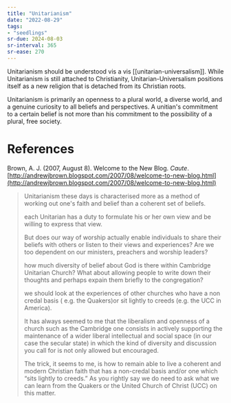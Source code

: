 ```yaml
---
title: "Unitarianism"
date: "2022-08-29"
tags:
- "seedlings"
sr-due: 2024-08-03
sr-interval: 365
sr-ease: 270
---
```

Unitarianism should be understood vis a vis [[unitarian-universalism]]. While Unitarianism is still attached to Christianity, Unitarian-Universalism positions itself as a new religion that is detached from its Christian roots.

Unitarianism is primarily an openness to a plural world, a diverse world, and a genuine curiosity to all beliefs and perspectives. A unitian's commitment to a certain belief is not more than his commitment to the possibility of a plural, free society.

# References

Brown, A. J. (2007, August 8). Welcome to the New Blog. _Caute_. [http://andrewjbrown.blogspot.com/2007/08/welcome-to-new-blog.html](http://andrewjbrown.blogspot.com/2007/08/welcome-to-new-blog.html)
>Unitarianism these days is characterised more as a method of working out one's faith and belief than a coherent set of beliefs.
>
>each Unitarian has a duty to formulate his or her own view and be willing to express that view.
>
>But does our way of worship actually enable individuals to share their beliefs with others or listen to their views and experiences? Are we too dependent on our ministers, preachers and worship leaders?
>
>how much diversity of belief about God is there within Cambridge Unitarian Church? What about allowing people to write down their thoughts and perhaps expain them briefly to the congregation?
>
>we should look at the experiences of other churches who have a non credal basis ( e.g. the Quakers)or sit lightly to creeds (e.g. the UCC in America).
>
>It has always seemed to me that the liberalism and openness of a church such as the Cambridge one consists in actively supporting the maintenance of a wider liberal intellectual and social space (in our case the secular state) in which the kind of diversity and discussion you call for is not only allowed but encouraged.
>
>The trick, it seems to me, is how to remain able to live a coherent and modern Christian faith that has a non-credal basis and/or one which “sits lightly to creeds.” As you rightly say we do need to ask what we can learn from the Quakers or the United Church of Christ (UCC) on this matter.

